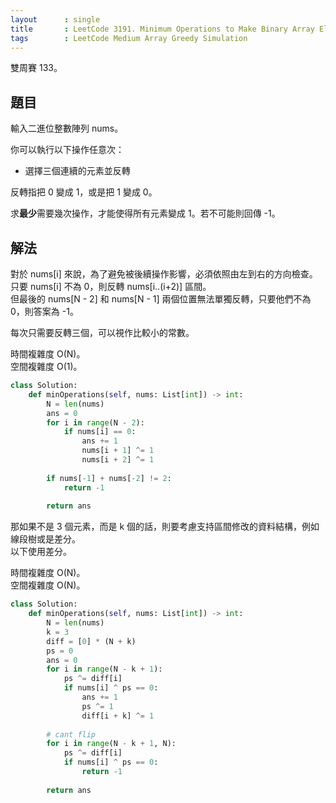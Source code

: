 ```yaml
---
layout      : single
title       : LeetCode 3191. Minimum Operations to Make Binary Array Elements Equal to One I
tags        : LeetCode Medium Array Greedy Simulation
---
```

雙周賽 133。

## 題目

輸入二進位整數陣列 nums。  

你可以執行以下操作任意次：  

- 選擇三個連續的元素並反轉  

反轉指把 0 變成 1，或是把 1 變成 0。  

求**最少**需要幾次操作，才能使得所有元素變成 1。若不可能則回傳 -1。  

## 解法

對於 nums[i] 來說，為了避免被後續操作影響，必須依照由左到右的方向檢查。  
只要 nums[i] 不為 0，則反轉 nums[i..(i+2)] 區間。  
但最後的 nums[N - 2] 和 nums[N - 1] 兩個位置無法單獨反轉，只要他們不為 0，則答案為 -1。  

每次只需要反轉三個，可以視作比較小的常數。  

時間複雜度 O(N)。  
空間複雜度 O(1)。  

```python
class Solution:
    def minOperations(self, nums: List[int]) -> int:
        N = len(nums)
        ans = 0
        for i in range(N - 2):
            if nums[i] == 0:
                ans += 1
                nums[i + 1] ^= 1
                nums[i + 2] ^= 1
        
        if nums[-1] + nums[-2] != 2:
            return -1
        
        return ans
```

那如果不是 3 個元素，而是 k 個的話，則要考慮支持區間修改的資料結構，例如線段樹或是差分。  
以下使用差分。  

時間複雜度 O(N)。  
空間複雜度 O(N)。  

```python
class Solution:
    def minOperations(self, nums: List[int]) -> int:
        N = len(nums)
        k = 3
        diff = [0] * (N + k)
        ps = 0
        ans = 0
        for i in range(N - k + 1):
            ps ^= diff[i]
            if nums[i] ^ ps == 0:
                ans += 1
                ps ^= 1
                diff[i + k] ^= 1
        
        # cant flip
        for i in range(N - k + 1, N):
            ps ^= diff[i]
            if nums[i] ^ ps == 0:
                return -1
        
        return ans
```
